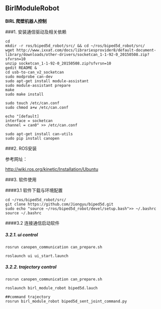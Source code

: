 ## BirlModuleRobot

**BIRL 爬壁机器人控制**

###1. 安装通信驱动及相关依赖
```
cd
mkdir -r ros/biped5d_robot/src/ && cd ~/ros/biped5d_robot/src/
wget http://www.ixxat.com/docs/librariesprovider8/default-document-library/downloads/other-drivers/socketcan_1-1-92-0_20150508.zip?sfvrsn=10 
unzip socketcan_1-1-92-0_20150508.zip?sfvrsn=10
gedit README &
cd usb-to-can_v2_socketcan
sudo modprobe can-dev
sudo apt-get install module-assistant
sudo module-assistant prepare
make
sudo make install
```

```
sudo touch /etc/can.conf
sudo chmod a+w /etc/can.conf

echo "[default]  
interface = socketcan  
channel = can0" >> /etc/can.conf
```

```
sudo apt-get install can-utils
sudo pip install canopen
```

###2. ROS安装

  参考网址：


   <http://wiki.ros.org/kinetic/Installation/Ubuntu>

###3. 软件使用

####3.1 软件下载与环境配置
```
cd ~/ros/biped5d_robot/src/ 
git clone https://github.com/Jiongyu/biped5d.git
sudo echo "source ~/ros/biped5d_robot/devel/setup.bash">> ~/.bashrc
source ~/.bashrc

```

####3.2 连接通信启动软件
##### 3.2.1. ui control
```
rosrun canopen_communication can_prepare.sh

roslaunch ui ui_start.launch
```

##### 3.2.2. trajectory control
```
rosrun canopen_communication can_prepare.sh

roslaunch birl_module_robot biped5d.lauch

##command trajectory
rosrun birl_module_robot biped5d_sent_joint_command.py 
```

